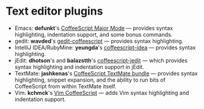 # Text editor plugins

* Emacs: **defunkt**'s [CoffeeScript Major Mode](http://github.com/defunkt/coffee-mode) — provides syntax highlighting, indentation support, and some bonus commands.
* gedit: **wavded**'s [gedit-coffeescript](http://github.com/wavded/gedit-coffeescript) — provides syntax highlighting.
* IntelliJ IDEA/RubyMine: **yeungda**'s [coffeescript-idea](http://yeungda.github.com/coffeescript-idea/) — provides syntax highlighting.
* jEdit: **dhotson**'s and **balazstth**'s [coffeescript-jedit](https://github.com/dhotson/coffeescript-jedit) — which provides syntax highlighting and indentation support in jEdit.
* TextMate: **jashkenas**'s [CoffeeScript TextMate bundle](http://github.com/jashkenas/coffee-script-tmbundle) — provides syntax highlighting, snippet expansion, and the ability to run bits of CoffeeScript from within TextMate itself.
* Vim: **kchmck**'s [Vim CoffeeScript](http://github.com/kchmck/vim-coffee-script) — adds Vim syntax highlighting and indentation support.